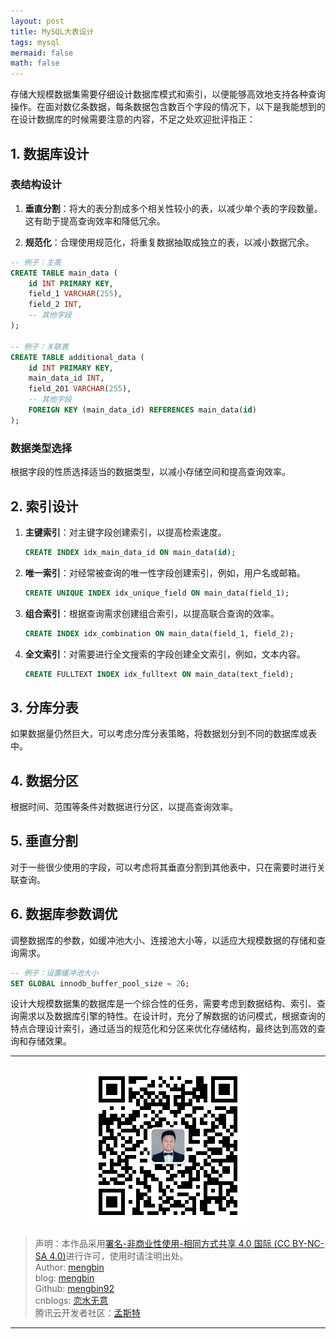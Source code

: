 ```yaml
---
layout: post
title: MySQL大表设计
tags: mysql
mermaid: false
math: false
---  
```


存储大规模数据集需要仔细设计数据库模式和索引，以便能够高效地支持各种查询操作。在面对数亿条数据，每条数据包含数百个字段的情况下，以下是我能想到的在设计数据库的时候需要注意的内容，不足之处欢迎批评指正：

## 1. 数据库设计

### 表结构设计

1. **垂直分割**：将大的表分割成多个相关性较小的表，以减少单个表的字段数量。这有助于提高查询效率和降低冗余。

2. **规范化**：合理使用规范化，将重复数据抽取成独立的表，以减小数据冗余。

```sql
-- 例子：主表
CREATE TABLE main_data (
    id INT PRIMARY KEY,
    field_1 VARCHAR(255),
    field_2 INT,
    -- 其他字段
);

-- 例子：关联表
CREATE TABLE additional_data (
    id INT PRIMARY KEY,
    main_data_id INT,
    field_201 VARCHAR(255),
    -- 其他字段
    FOREIGN KEY (main_data_id) REFERENCES main_data(id)
);
```

### 数据类型选择

根据字段的性质选择适当的数据类型，以减小存储空间和提高查询效率。

## 2. 索引设计

1. **主键索引**：对主键字段创建索引，以提高检索速度。

   ```sql
   CREATE INDEX idx_main_data_id ON main_data(id);
   ```

2. **唯一索引**：对经常被查询的唯一性字段创建索引，例如，用户名或邮箱。

   ```sql
   CREATE UNIQUE INDEX idx_unique_field ON main_data(field_1);
   ```

3. **组合索引**：根据查询需求创建组合索引，以提高联合查询的效率。

   ```sql
   CREATE INDEX idx_combination ON main_data(field_1, field_2);
   ```

4. **全文索引**：对需要进行全文搜索的字段创建全文索引，例如，文本内容。

   ```sql
   CREATE FULLTEXT INDEX idx_fulltext ON main_data(text_field);
   ```

## 3. 分库分表

如果数据量仍然巨大，可以考虑分库分表策略，将数据划分到不同的数据库或表中。

## 4. 数据分区

根据时间、范围等条件对数据进行分区，以提高查询效率。

## 5. 垂直分割

对于一些很少使用的字段，可以考虑将其垂直分割到其他表中，只在需要时进行关联查询。

## 6. 数据库参数调优

调整数据库的参数，如缓冲池大小、连接池大小等，以适应大规模数据的存储和查询需求。

```sql
-- 例子：设置缓冲池大小
SET GLOBAL innodb_buffer_pool_size = 2G;
```

设计大规模数据集的数据库是一个综合性的任务，需要考虑到数据结构、索引、查询需求以及数据库引擎的特性。在设计时，充分了解数据的访问模式，根据查询的特点合理设计索引，通过适当的规范化和分区来优化存储结构，最终达到高效的查询和存储效果。

---

<div align="center">
  <img src="../img/qrcode_wechat.jpg" alt="孟斯特">
</div>

> 声明：本作品采用[署名-非商业性使用-相同方式共享 4.0 国际 (CC BY-NC-SA 4.0)](https://creativecommons.org/licenses/by-nc-sa/4.0/deed.zh)进行许可，使用时请注明出处。  
> Author: [mengbin](mengbin1992@outlook.com)  
> blog: [mengbin](https://mengbin.top)  
> Github: [mengbin92](https://mengbin92.github.io/)  
> cnblogs: [恋水无意](https://www.cnblogs.com/lianshuiwuyi/)  
> 腾讯云开发者社区：[孟斯特](https://cloud.tencent.com/developer/user/6649301)  

---
